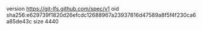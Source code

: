 version https://git-lfs.github.com/spec/v1
oid sha256:e629739f1820d26efcdc12688967a23937816d47589a8f5f4f230ca6a85de43c
size 4440
